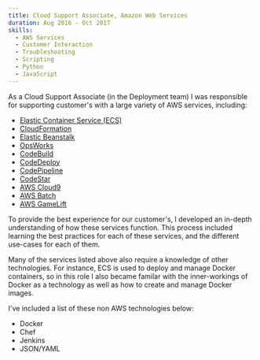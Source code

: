 ```yaml
---
title: Cloud Support Associate, Amazon Web Services
duration: Aug 2016 - Oct 2017
skills:
  - AWS Services
  - Customer Interaction
  - Troubleshooting
  - Scripting
  - Python
  - JavaScript
---
```


As a Cloud Support Associate (in the Deployment team) I was responsible for supporting customer's with a large variety of AWS services, including:

- [Elastic Container Service (ECS)](https://docs.aws.amazon.com/AmazonECS/latest/developerguide/Welcome.html)
- [CloudFormation](https://docs.aws.amazon.com/AWSCloudFormation/latest/UserGuide/Welcome.html)
- [Elastic Beanstalk](https://docs.aws.amazon.com/elasticbeanstalk/latest/dg/Welcome.html)
- [OpsWorks](https://docs.aws.amazon.com/opsworks/latest/userguide/welcome.html)
- [CodeBuild](https://docs.aws.amazon.com/codebuild/latest/userguide/welcome.html)
- [CodeDeploy](https://docs.aws.amazon.com/codedeploy/latest/userguide/welcome.html)
- [CodePipeline](https://docs.aws.amazon.com/codepipeline/latest/userguide/welcome.html)
- [CodeStar](https://docs.aws.amazon.com/codestar/latest/userguide/welcome.html)
- [AWS Cloud9](https://docs.aws.amazon.com/cloud9/latest/user-guide/welcome.html)
- [AWS Batch](https://docs.aws.amazon.com/batch/latest/userguide/what-is-batch.html)
- [AWS GameLift](https://docs.aws.amazon.com/gamelift/latest/developerguide/gamelift-intro.html)

To provide the best experience for our customer's, I developed an in-depth understanding of how these services function. This process included learning the best practices for each of these services, and the different use-cases for each of them. 

Many of the services listed above also require a knowledge of other technologies. For instance, ECS is used to deploy and manage Docker containers, so in this role I also became familar with the inner-workings of Docker as a technology as well as how to create and manage Docker images. 

I've included a list of these non AWS technologies below:

- Docker
- Chef
- Jenkins
- JSON/YAML